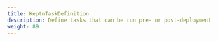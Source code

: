 ```yaml
---
title: KeptnTaskDefinition
description: Define tasks that can be run pre- or post-deployment
weight: 89
---
```


